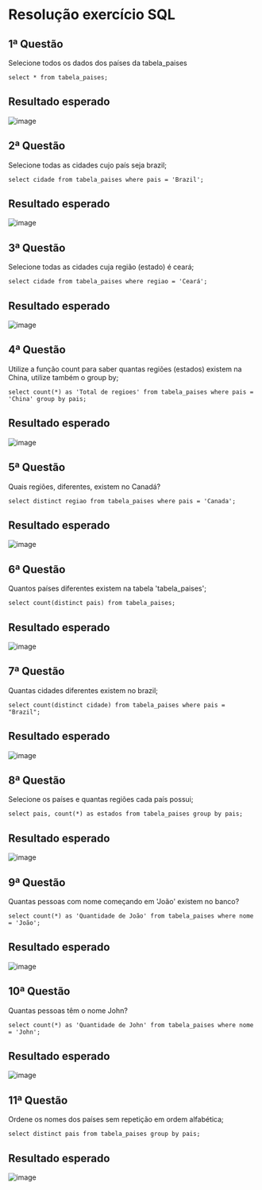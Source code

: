 # Resolução exercício SQL
 
<h2>1ª Questão</h2>

Selecione todos os dados dos países da tabela_paises

```select * from tabela_paises;```

<h2>Resultado esperado</h2>

![image](https://github.com/CiroNobre3/Banco-de-Dados-Tabela_Paises/assets/111638681/442a27a5-0802-456b-ac01-bba6297ebd72)


<h2>2ª Questão</h2>

Selecione todas as cidades cujo país seja brazil;

```select cidade from tabela_paises where pais = 'Brazil';```

<h2>Resultado esperado</h2>

![image](https://github.com/CiroNobre3/Banco-de-Dados-Tabela_Paises/assets/111638681/745a2766-2579-45c6-b65c-505329ff949e)


<h2>3ª Questão</h2>

Selecione todas as cidades cuja região (estado) é ceará;

```select cidade from tabela_paises where regiao = 'Ceará';```

<h2>Resultado esperado</h2>

![image](https://github.com/CiroNobre3/Banco-de-Dados-Tabela_Paises/assets/111638681/982a4751-9740-4877-9f50-24210cf4fa81)


<h2>4ª Questão</h2>

Utilize a função count para saber quantas regiões (estados) existem na China, utilize também o group by;

```select count(*) as 'Total de regioes' from tabela_paises where pais = 'China' group by pais;```

<h2>Resultado esperado</h2>

![image](https://github.com/CiroNobre3/Banco-de-Dados-Tabela_Paises/assets/111638681/7dfc1853-6b61-464f-9c0a-4ed0d12fe20a)


<h2>5ª Questão</h2>

Quais regiões, diferentes, existem no Canadá?

```select distinct regiao from tabela_paises where pais = 'Canada';```

<h2>Resultado esperado</h2>

![image](https://github.com/CiroNobre3/Banco-de-Dados-Tabela_Paises/assets/111638681/8f722dfd-5e01-4437-9ed2-40bf6ebd6496)


<h2>6ª Questão</h2>

Quantos países diferentes existem na tabela 'tabela_paises';

```select count(distinct pais) from tabela_paises;```

<h2>Resultado esperado</h2>

![image](https://github.com/CiroNobre3/Banco-de-Dados-Tabela_Paises/assets/111638681/5d5515cf-d066-4fba-9ccb-f7cbe5cf9290)


<h2>7ª Questão</h2>

Quantas cidades diferentes existem no brazil;

```select count(distinct cidade) from tabela_paises where pais = "Brazil";```

<h2>Resultado esperado</h2>

![image](https://github.com/CiroNobre3/Banco-de-Dados-Tabela_Paises/assets/111638681/3fa139b0-1275-4d07-b774-5a6075cf7028)


<h2>8ª Questão</h2>

Selecione os países e quantas regiões cada país possui;

```select pais, count(*) as estados from tabela_paises group by pais;```

<h2>Resultado esperado</h2>

![image](https://github.com/CiroNobre3/Banco-de-Dados-Tabela_Paises/assets/111638681/95ec8f55-fe39-4a21-a7bf-891376de2037)


<h2>9ª Questão</h2>

Quantas pessoas com nome começando em 'João' existem no banco?

```select count(*) as 'Quantidade de João' from tabela_paises where nome = 'João';```

<h2>Resultado esperado</h2>

![image](https://github.com/CiroNobre3/Banco-de-Dados-Tabela_Paises/assets/111638681/ccce799d-471b-466f-ae65-6ad9061010dc)


<h2>10ª Questão</h2>

Quantas pessoas têm o nome John?

```select count(*) as 'Quantidade de John' from tabela_paises where nome = 'John';```

<h2>Resultado esperado</h2>

![image](https://github.com/CiroNobre3/Banco-de-Dados-Tabela_Paises/assets/111638681/94612212-f680-41a0-95dc-c31944d1bef5)


<h2>11ª Questão</h2>

Ordene os nomes dos países sem repetição em ordem alfabética;

```select distinct pais from tabela_paises group by pais;```

<h2>Resultado esperado</h2>

![image](https://github.com/CiroNobre3/Banco-de-Dados-Tabela_Paises/assets/111638681/b772b12a-9a45-4d51-8c3b-bc56ffbba07f)
